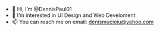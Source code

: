 - 👋 Hi, I’m @DennisPaul01
- 👀 I’m interested in UI Design and Web Develoment
- 📫 You can reach me on email: denismucioiu@yahoo.com
